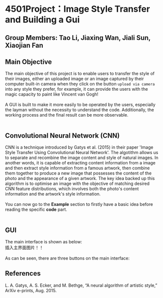 # 4501Project：Image Style Transfer and Building a Gui
## Group Members: Tao Li, Jiaxing Wan, Jiali Sun, Xiaojian Fan
## Main Objective
The main objective of this project is to enable users to transfer the style of their images, either an uploaded image or an image captured by their computer built-in camera when they click on the button `upload via camera` into any style they prefer, for example, it can provide the users with the magic capacity to paint like Vincent van Gogh!<br> 
<br>
A GUI is built to make it more easily to be operated by the users, especially the layman without the necessity to understand the code. Additionally, the working process and the final result can be more observable.<br>
<br>
## Convolutional Neural Network (CNN)
CNN is a technique introduced by Gatys et al. (2015) in their paper 'Image Style Transfer Using Convolutional Neural Network'. The algotithm allows us to separate and recombine the image content and style of natural images. In another words, it is capable of extracting content information from a image and then extract style information from a famous artwork, then combine them together to produce a new image that possesses the content of the photo and the appearance of a given artwork. The key idea backed up this algorithm is to optimise an image with the objective of matching desired CNN feature distributions, which involves both the photo's content information and the artwork's style information.<br>
<br>
You can now go to the **Example** section to firstly have a basic idea before reading the specific **code** part.<br>
<br>
## GUI
The main interface is shown as below:<br>
插入主界面图片！！<br>
<br>
As can be seen, there are three buttons on the main interface: 





  
## References
L. A. Gatys, A. S. Ecker, and M. Bethge, “A neural algorithm of artistic style,” ArXiv e-prints, Aug. 2015.
